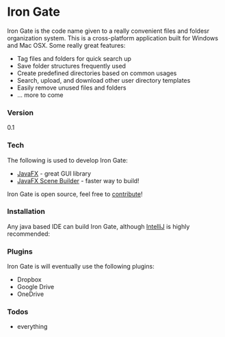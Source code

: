 # Iron Gate

Iron Gate is the code name given to a really convenient files and foldesr organization system. This is a cross-platform application built for Windows and Mac OSX. Some really great features:
  
  - Tag files and folders for quick search up
  - Save folder structures frequently used
  - Create predefined directories based on common usages
  - Search, upload, and download other user directory templates
  - Easily remove unused files and folders
  - ... more to come
  

### Version
0.1

### Tech

The following is used to develop Iron Gate:

* [JavaFX] - great GUI library
* [JavaFX Scene Builder] - faster way to build!

Iron Gate is open source, feel free to [contribute]!

### Installation

Any java based IDE can build Iron Gate, although [IntelliJ] is highly recommended:

### Plugins

Iron Gate is will eventually use the following plugins:
* Dropbox
* Google Drive
* OneDrive

### Todos
 - everything
 
[//]: # (These are reference links used in the body of this note and get stripped out when the markdown processor does its job. There is no need to format nicely because it shouldn't be seen. Thanks SO - http://stackoverflow.com/questions/4823468/store-comments-in-markdown-syntax)


   [JavaFx]: <https://docs.oracle.com/javase/8/javase-clienttechnologies.htm>
   [JavaFX Scene Builder]: <http://www.oracle.com/technetwork/java/javase/downloads/javafxscenebuilder-info-2157684.html>
   [IntelliJ]: <https://www.jetbrains.com/idea/>
   [contribute]: <https://github.uconn.edu/brp14005/IronGate>
